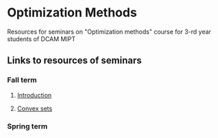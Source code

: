 # Optimization Methods
Resources for seminars on "Optimization methods" course for 3-rd year students of DCAM MIPT 

## Links to resources of seminars

### Fall term

1. [Introduction](https://github.com/amkatrutsa/MIPT-Opt/blob/public_materials/01-Intro/Seminar1en.pdf)

2. [Convex sets](https://github.com/amkatrutsa/MIPT-Opt/blob/public_materials/02-Convex/Seminar2en.pdf)


### Spring term
